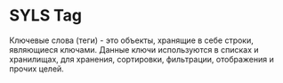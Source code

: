 # SYLS Tag

Ключевые слова (теги) - это объекты, хранящие в себе строки, являющиеся ключами. Данные ключи используются в списках и хранилищах, для хранения, сортировки, фильтрации, отображения и прочих целей.